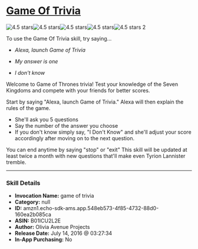 # [Game Of Trivia](http://alexa.amazon.com/#skills/amzn1.echo-sdk-ams.app.548eb573-4f85-4732-88d0-160ea2b085ca)
![4.5 stars](../../images/ic_star_black_18dp_1x.png)![4.5 stars](../../images/ic_star_black_18dp_1x.png)![4.5 stars](../../images/ic_star_black_18dp_1x.png)![4.5 stars](../../images/ic_star_black_18dp_1x.png)![4.5 stars](../../images/ic_star_half_black_18dp_1x.png) 2

To use the Game Of Trivia skill, try saying...

* *Alexa, launch Game of Trivia*

* *My answer is one*

* *I don't know*

Welcome to Game of Thrones trivia! Test your knowledge of the Seven Kingdoms and compete with your friends for better scores.

Start by saying "Alexa, launch Game of Trivia."
Alexa will then explain the rules of the game.
- She'll ask you 5 questions
- Say the number of the answer you choose
- If you don't know simply say, "I Don't Know" and she'll adjust your score accordingly after moving on to the next question.

You can end anytime by saying "stop" or "exit" 
This skill will be updated at least twice a month with new questions that'll make even Tyrion Lannister tremble.

***

### Skill Details

* **Invocation Name:** game of trivia
* **Category:** null
* **ID:** amzn1.echo-sdk-ams.app.548eb573-4f85-4732-88d0-160ea2b085ca
* **ASIN:** B01ICU2L2E
* **Author:** Olivia Avenue Projects
* **Release Date:** July 14, 2016 @ 03:27:34
* **In-App Purchasing:** No
